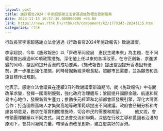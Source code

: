 ```yaml
---
layout: post
title: 施政報告2024｜李家超感謝立法會通過施政報告致謝議案
date: 2024-11-15 16:57:39.000000000 +08:00
link: https://news.rthk.hk/rthk/ch/component/k2/1779343-20241115.htm
categories: rthk
---
```


行政長官李家超感謝立法會通過《行政長官2024年施政報告》致謝議案。
 
李家超說，今年《施政報告》以「齊改革同發展　惠民生建未來」為主題，在不同範疇推出超過600項政策措施，深化他上任以來的各項改革，在守正創新、求進求變的同時，鞏固和提升香港的成功要素。《施政報告》提出鞏固提升香港固有優勢，進一步推出強化措施，同時發掘新經濟增長點，照顧市民需要，並為願景和長遠目標作出規劃。
 
他表示，感謝立法會議員在連續3日的致謝議案辯論期間，就《施政報告》中有關改革求變，發揮一國兩制優勢，強化政府治理體系；鞏固提升國際金融、航運和貿易中心地位，發展新質生產力；推動多元經濟和北部都會區發展引擎，深化大灣區合作；打造國際高端人才集聚高地等政策範疇提出不同建議。政府會仔細分析和考慮各項意見，務求在落實相關措施時，切合市民的需要和期望。
　　 
他又說，會帶領團隊繼續以不同方式，與立法會交流和聯繫。深信在行政主導和愛國者治港的原則下，會共同凝聚力量，帶領香港改革創新，建立更美好的香港。
